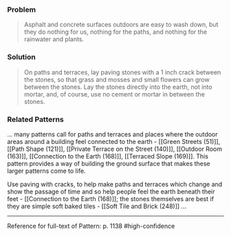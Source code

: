 ### Problem
>Asphalt and concrete surfaces outdoors are easy to wash down, but they do nothing for us, nothing for the paths, and nothing for the rainwater and plants.

### Solution
>On paths and terraces, lay paving stones with a 1 inch crack between the stones, so that grass and mosses and small flowers can grow between the stones. Lay the stones directly into the earth, not into mortar, and, of course, use no cement or mortar in between the stones.

### Related Patterns
... many patterns call for paths and terraces and places where the outdoor areas around a building feel connected to the earth - [[Green Streets (51)]], [[Path Shape (121)]], [[Private Terrace on the Street (140)]], [[Outdoor Room (163)]], [[Connection to the Earth (168)]], [[Terraced Slope (169)]]. This pattern provides a way of building the ground surface that makes these larger patterns come to life.

Use paving with cracks, to help make paths and terraces which change and show the passage of time and so help people feel the earth beneath their feet - [[Connection to the Earth (168)]]; the stones themselves are best if they are simple soft baked tiles - [[Soft Tile and Brick (248)]] ...

---
Reference for full-text of Pattern: p. 1138 #high-confidence 